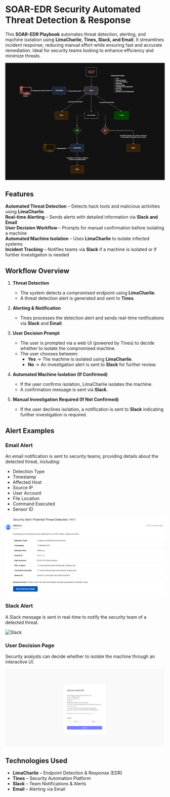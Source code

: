 # SOAR-EDR Security Automated Threat Detection & Response
This **SOAR-EDR Playbook** automates threat detection, alerting, and machine isolation using **LimaCharlie, Tines, Slack, and Email**. It streamlines incident response, reducing manual effort while ensuring fast and accurate remediation. Ideal for security teams looking to enhance efficiency and minimize threats.

![diagram](/assets/diagram.png)

## Features

**Automated Threat Detection** – Detects hack tools and malicious activities using **LimaCharlie**  
**Real-time Alerting** – Sends alerts with detailed information via **Slack and Email**  
**User Decision Workflow** – Prompts for manual confirmation before isolating a machine  
**Automated Machine Isolation** – Uses **LimaCharlie** to isolate infected systems  
**Incident Tracking** – Notifies teams via **Slack** if a machine is isolated or if further investigation is needed  

## **Workflow Overview**
1. **Threat Detection**
   - The system detects a compromised endpoint using **LimaCharlie**.
   - A threat detection alert is generated and sent to **Tines**.

2. **Alerting & Notification**
   - Tines processes the detection alert and sends real-time notifications via **Slack** and **Email**.

3. **User Decision Prompt**
   - The user is prompted via a web UI (powered by Tines) to decide whether to isolate the compromised machine.
   - The user chooses between:
     - **Yes** → The machine is isolated using **LimaCharlie**.
     - **No** → An investigation alert is sent to **Slack** for further review.

4. **Automated Machine Isolation (If Confirmed)**
   - If the user confirms isolation, LimaCharlie isolates the machine.
   - A confirmation message is sent via **Slack**.

5. **Manual Investigation Required (If Not Confirmed)**
   - If the user declines isolation, a notification is sent to **Slack** indicating further investigation is required.

## **Alert Examples**
### **Email Alert**
An email notification is sent to security teams, providing details about the detected threat, including:
- Detection Type
- Timestamp
- Affected Host
- Source IP
- User Account
- File Location
- Command Executed
- Sensor ID

![Email Notification](./assets/email.png)
 
### **Slack Alert**
A Slack message is sent in real-time to notify the security team of a detected threat.

![Slack](.assets/slack.png)

### **User Decision Page**
Security analysts can decide whether to isolate the machine through an interactive UI.

![Web UI Decision Prompt](./assets/page.png)

## Technologies Used

- **LimaCharlie** – Endpoint Detection & Response (EDR)  
- **Tines** – Security Automation Platform  
- **Slack** – Team Notifications & Alerts
- **Email** – Alerting via Email
